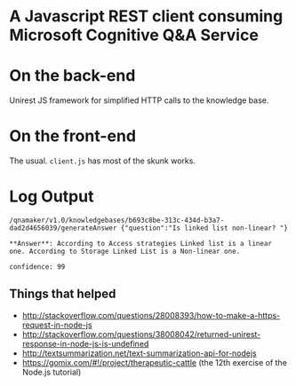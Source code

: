 A Javascript REST client consuming Microsoft Cognitive Q&A Service 
============================

On the back-end  
================
Unirest JS framework for simplified HTTP calls to the knowledge base.

On the front-end  
================
The usual. `client.js` has most of the skunk works. 

# Log Output 

    /qnamaker/v1.0/knowledgebases/b693c8be-313c-434d-b3a7-dad2d4656039/generateAnswer {"question":"Is linked list non-linear? "}
    
    **Answer**: According to Access strategies Linked list is a linear one. According to Storage Linked List is a Non-linear one.
    
    confidence: 99
    
## Things that helped 

- http://stackoverflow.com/questions/28008393/how-to-make-a-https-request-in-node-js
- http://stackoverflow.com/questions/38008042/returned-unirest-response-in-node-js-is-undefined
- http://textsummarization.net/text-summarization-api-for-nodejs
- https://gomix.com/#!/project/therapeutic-cattle (the 12th exercise of the Node.js tutorial)
